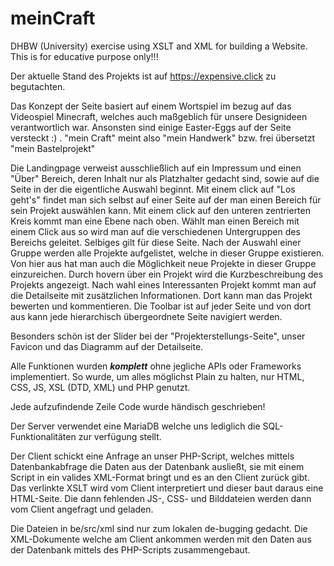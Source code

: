 # meinCraft
DHBW (University) exercise using XSLT and XML for building a Website.
This is for educative purpose only!!!

Der aktuelle Stand des Projekts ist auf https://expensive.click zu begutachten.

Das Konzept der Seite basiert auf einem Wortspiel im bezug auf das Videospiel Minecraft, welches
auch maßgeblich für unsere Designideen verantwortlich war. Ansonsten sind einige Easter-Eggs auf der Seite versteckt :) .
"mein Craft" meint also "mein Handwerk" bzw. frei übersetzt "mein Bastelprojekt"

Die Landingpage verweist ausschließlich auf ein Impressum und einen "Über" Bereich, deren Inhalt nur als Platzhalter gedacht sind,
sowie auf die Seite in der die eigentliche Auswahl beginnt. 
Mit einem click auf "Los geht's" findet man sich selbst auf einer Seite auf der man einen Bereich für
sein Projekt auswählen kann. Mit einem click auf den unteren zentrierten Kreis kommt man eine Ebene nach oben.
Wählt man einen Bereich mit einem Click aus so wird man auf die verschiedenen Untergruppen des Bereichs geleitet.
Selbiges gilt für diese Seite. Nach der Auswahl einer Gruppe werden alle Projekte aufgelistet, welche in dieser Gruppe existieren.
Von hier aus hat man auch die Möglichkeit neue Projekte in dieser Gruppe einzureichen.
Durch hovern über ein Projekt wird die Kurzbeschreibung des Projekts angezeigt. Nach wahl eines
Interessanten Projekt kommt man auf die Detailseite mit zusätzlichen Informationen. Dort kann man das Projekt bewerten und kommentieren.
Die Toolbar ist auf jeder Seite und von dort aus kann jede hierarchisch übergeordnete Seite navigiert werden.
 
Besonders schön ist der Slider bei der "Projekterstellungs-Seite", unser Favicon und das Diagramm auf der Detailseite.

Alle Funktionen wurden **_komplett_** ohne jegliche APIs oder Frameworks implementiert. So wurde,
um alles möglichst Plain zu halten, nur HTML, CSS, JS, XSL (DTD, XML) und PHP genutzt.

Jede aufzufindende Zeile Code wurde händisch geschrieben!

Der Server verwendet eine MariaDB welche uns lediglich die SQL-Funktionalitäten zur verfügung stellt.

 Der Client schickt eine Anfrage an unser PHP-Script, welches mittels Datenbankabfrage die Daten
 aus der Datenbank ausließt, sie mit einem Script in ein valides XML-Format bringt und es an den Client zurück gibt.
 Das verlinkte XSLT wird vom Client interpretiert und dieser baut daraus eine HTML-Seite. Die dann fehlenden
 JS-, CSS- und Bilddateien werden dann vom Client angefragt und geladen.
 
 Die Dateien in be/src/xml sind nur zum lokalen de-bugging gedacht. Die XML-Dokumente welche am Client ankommen werden
 mit den Daten aus der Datenbank mittels des PHP-Scripts zusammengebaut.